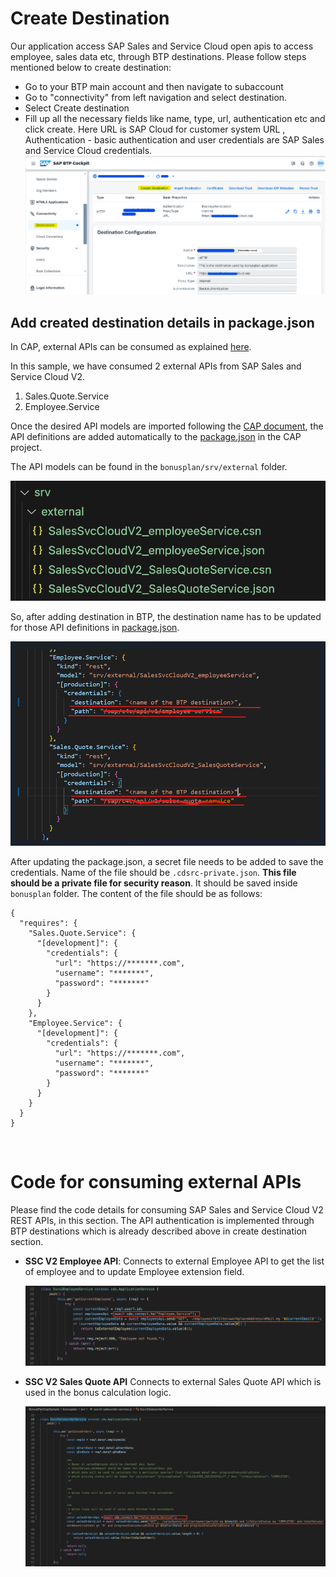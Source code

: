 # Create Destination

Our application access SAP Sales and Service Cloud open apis to access employee, sales data etc, through BTP destinations. Please follow steps mentioned below to create destination:

* Go to your BTP main account and then navigate to subaccount
* Go to "connectivity" from left navigation and select destination.
* Select Create destination 
* Fill up all the necessary fields like name, type, url, authentication etc and click create.
Here URL is SAP Cloud for customer system URL , Authentication - basic authentication and user credentials are SAP Sales and Service Cloud credentials.
![Create destination ](../Images/create-destination.png "Create destination")

## Add created destination details in package.json
In CAP, external APIs can be consumed as explained [here](https://cap.cloud.sap/docs/guides/using-services). 

In this sample, we have consumed 2 external APIs from SAP Sales and Service Cloud V2.

1. Sales.Quote.Service
2. Employee.Service

Once the desired API models are imported following the [CAP document](https://cap.cloud.sap/docs/guides/using-services), the API definitions are added automatically to the [package.json](../bonusplan/package.json#L90-L108) in the CAP project.

The API models can be found in the `bonusplan/srv/external` folder.

![API Models](../Images/api-models.png "API Models")

So, after adding destination in BTP, the destination name has to be updated for those API definitions in [package.json](../bonusplan/package.json#L90-L108).

![Destination in package.json ](../Images/updated-destination-in-package-json.png "Destination in package.json")

After updating the package.json, a secret file needs to be added to save the credentials. Name of the file should be `.cdsrc-private.json`. **This file should be a private file for security reason**. It should be saved inside `bonusplan` folder. The content of the file should be as follows:
```
{
  "requires": {
    "Sales.Quote.Service": {
      "[development]": {
        "credentials": {
          "url": "https://*******.com",
          "username": "*******",
          "password": "*******"
        }
      }
    },
    "Employee.Service": {
      "[development]": {
        "credentials": {
          "url": "https://*******.com",
          "username": "*******",
          "password": "*******"
        }
      }
    }
  }
}
```
<br>

# Code for consuming external APIs
Please find the code details for consuming SAP Sales and Service Cloud V2 REST APIs, in this section. The API authentication is implemented through BTP destinations which is already described above in create destination section.

* **SSC V2 Employee API**:  Connects to external Employee API to get the list of employee and to update Employee extension field.

    ![app directory ](../Images/codeStructure/sscv2EmployeeApi.png "app directory")
    
* **SSC V2 Sales Quote API** Connects to external Sales Quote API which is used in the bonus calculation logic.

    ![app directory ](../Images/codeStructure/sscv2SalesQuoteApi.png "app directory")
    
